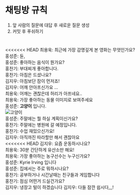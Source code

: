 # 채팅방 규칙
1. 앞 사람의 질문에 대답 후 새로운 질문 생성
2. 커밋 후 푸쉬하기

#

<<<<<<< HEAD
최용욱: 최근에 가장 감명깊게 본 영화는 무엇인가요?<br>
홍성준: 듄, <br>
홍성준: 좋아하는 음식이 뭔가요?<br>
홍찬기: 부대찌개 좋아합니다.<br>
홍찬기: 아침은 드셨나요?<br>
김지우: 아침보단 잠이 먼저죠!<br>
김지우: 어깨 안아프신가요 ...<br>
최용욱: 어깨는 괜찮은데 허리가 아프네요..<br>
최용욱: 가장 좋아하는 동물 이미지로 보여주세요 <br>
홍성준: **고양이** 입니다. <br>
![고양이](https://cdn.pixabay.com/photo/2016/03/28/12/35/cat-1285634_960_720.png)<br>
홍성준: 주말에는 뭘 하실 계획이신가요? <br>
홍찬기: 주말에는 병원에 갈 예정입니다.<br>
홍찬기: 수업 재밌으신가요!<br>
김지우: 아직까진 따라할만 해서 괜찮아요 <br>
<<<<<<< HEAD
김지우: 요즘 운동하시나요?<br>
최용욱: 30분 간단하게 유산소만 해요! <br>
최용욱: 가장 좋아하는 농구선수는 누구신가요? <br>
홍성준: Kyrie Irving 입니다<br>
홍성준: 집에서는 주로 뭐하시나요?<br>
홍찬기: 공부하거나 시간날때는 친구들과 게임합니다 <br>
홍찬기: 점심 어떤거 드실건가요?<br>
김지우: 냉장고 털이 하겠습니다
김지우: 다들 잠깐 쉽시다,,,!